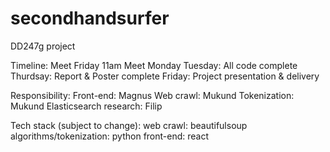 # secondhandsurfer
DD247g project

Timeline:
    Meet Friday 11am
    Meet Monday
    Tuesday: All code complete
    Thurdsay: Report & Poster complete
    Friday: Project presentation & delivery

Responsibility:
    Front-end: Magnus
    Web crawl: Mukund
    Tokenization: Mukund 
    Elasticsearch research: Filip

Tech stack (subject to change):
    web crawl: beautifulsoup
    algorithms/tokenization: python
    front-end: react
    
    